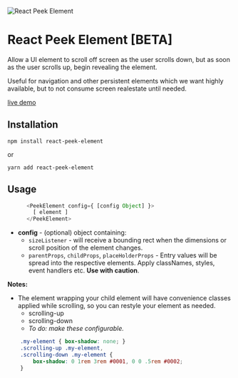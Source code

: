 ![React Peek Element](https://repository-images.githubusercontent.com/255969830/7bbc4000-847b-11ea-8bd1-fb940207482c)

# React Peek Element [BETA]
Allow a UI element to scroll off screen as the user scrolls down, but as soon as the user scrolls up, begin revealing the element.

Useful for navigation and other persistent elements which we want highly available, but to not consume screen realestate until needed.

[live demo](https://codesandbox.io/s/dazzling-ishizaka-n4d8y?file=/src/index.js)

## Installation

`npm install react-peek-element`

or

`yarn add react-peek-element`

## Usage

```js
      <PeekElement config={ [config Object] }>
        [ element ]
      </PeekElement>

```
* **config** - (optional) object containing: 
  - `sizeListener` - will receive a bounding rect when the dimensions or scroll position of the element changes.
  - `parentProps`, `childProps`, `placeHolderProps` - Entry values will be spread into the respective elements.  Apply classNames, styles, event handlers etc. **Use with caution**.

**Notes:**

* The element wrapping your child element will have convenience classes applied while scrolling, so you can restyle your element as needed.
  - scrolling-up
  - scrolling-down
  - *To do: make these configurable.*
  
```css
	.my-element { box-shadow: none; }
	.scrolling-up .my-element,
	.scrolling-down .my-element {
		box-shadow: 0 1rem 3rem #0001, 0 0 .5rem #0002;
	}
```
